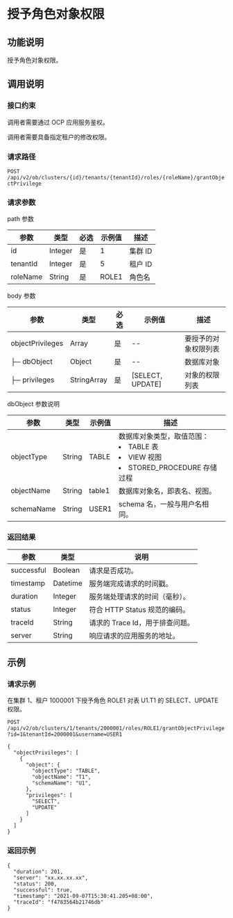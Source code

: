 授予角色对象权限 
=============================



功能说明 
-------------------------

授予角色对象权限。

调用说明 
-------------------------

### 接口约束 

调用者需要通过 OCP 应用服务鉴权。

调用者需要具备指定租户的修改权限。

### 请求路径 

`POST /api/v2/ob/clusters/{id}/tenants/{tenantId}/roles/{roleName}/grantObjectPrivilege`

### 请求参数 

path 参数


|    参数    |   类型    | 必选 |  示例值  |  描述   |
|----------|---------|----|-------|-------|
| id       | Integer | 是  | 1     | 集群 ID |
| tenantId | Integer | 是  | 5     | 租户 ID |
| roleName | String  | 是  | ROLE1 | 角色名   |



body 参数


|        参数        |     类型      | 必选 |        示例值         |     描述     |
|------------------|-------------|----|--------------------|------------|
| objectPrivileges | Array       | 是  | --                 | 要授予的对象权限列表 |
| ├─ dbObject      | Object      | 是  | --                 | 数据库对象      |
| ├─ privileges    | StringArray | 是  | [SELECT, UPDATE\] | 对象的权限列表    |



dbObject 参数说明


|     参数     |   类型   |  示例值   |                                                                                                               描述                                                                                                                |
|------------|--------|--------|---------------------------------------------------------------------------------------------------------------------------------------------------------------------------------------------------------------------------------|
| objectType | String | TABLE  | 数据库对象类型，取值范围： <li>TABLE 表  </li>  <li>VIEW 视图  </li>  <li> STORED_PROCEDURE 存储过程  </li>  |
| objectName | String | table1 | 数据库对象名，即表名、视图。                                                                                                                                                                                                                  |
| schemaName | String | USER1  | schema 名，一般与用户名相同。                                                                                                                                                                                                              |



### 返回结果 



|     参数     |    类型    |          说明           |
|------------|----------|-----------------------|
| successful | Boolean  | 请求是否成功。               |
| timestamp  | Datetime | 服务端完成请求的时间戳。          |
| duration   | Integer  | 服务端处理请求的时间（毫秒）。       |
| status     | Integer  | 符合 HTTP Status 规范的编码。 |
| traceId    | String   | 请求的 Trace Id，用于排查问题。  |
| server     | String   | 响应请求的应用服务的地址。         |



示例 
-----------------------

### 请求示例 

在集群 1、租户 1000001 下授予角色 ROLE1 对表 U1.T1 的 SELECT、UPDATE 权限。

`POST /api/v2/ob/clusters/1/tenants/2000001/roles/ROLE1/grantObjectPrivilege?id=1&tenantId=2000001&username=USER1`

```unknow
{
  "objectPrivileges": [
    {
      "object": {
        "objectType": "TABLE",
        "objectName": "T1",
        "schemaName": "U1",
      },
      "privileges": [
        "SELECT",
        "UPDATE"
      ]
    }
  ]
}
```



### 返回示例 

```unknow
{
  "duration": 201,
  "server": "xx.xx.xx.xx",
  "status": 200,
  "successful": true,
  "timestamp": "2021-09-07T15:30:41.205+08:00",
  "traceId": "f4783564b21746db"
}
```


